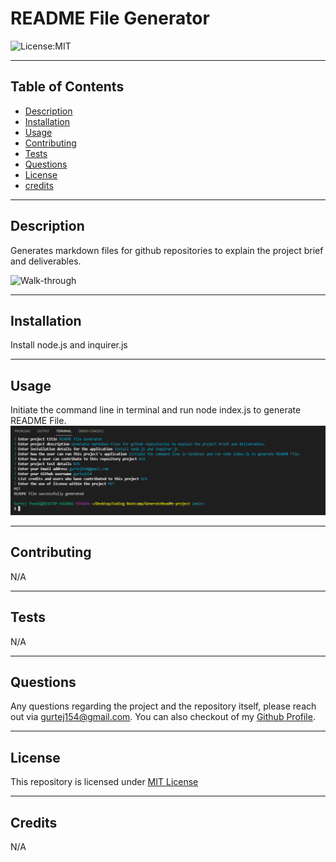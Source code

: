 # README File Generator

![License:MIT](https://img.shields.io/badge/MIT-License-yellowgreen)

---

## Table of Contents

- [Description](#description)
- [Installation](#installation)
- [Usage](#usage)
- [Contributing](#contributing)
- [Tests](#tests)
- [Questions](#questions)
- [License](#license)
- [credits](#credits)

---

## Description

Generates markdown files for github repositories to explain the project brief and deliverables.

![Walk-through](/Walkthrough.gif)

---

## Installation

Install node.js and inquirer.js

---

## Usage

Initiate the command line in terminal and run node index.js to generate README File.
![Terminal](/Terminal.png)

---

## Contributing

N/A

---

## Tests

N/A

---

## Questions

Any questions regarding the project and the repository itself, please reach out via gurtej154@gmail.com. You can also checkout of my [Github Profile](https://github.com/gurtej154).

---

## License

This repository is licensed under [MIT License](LICENSE)

---

## Credits

N/A
